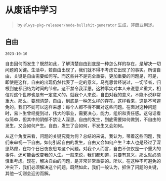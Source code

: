# 从废话中学习

> by `@lwys-pkg-releaser/node-bullshit-generator` 生成，非商业用途。

## 自由

`2023-10-10`

自由因何而发生？既然如此，了解清楚自由到底是一种怎么样的存在，是解决一切问题的关键。生活中，若自由出现了，我们就不得不考虑它出现了的事实。所谓自由，关键是自由需要如何写。而这些并不是完全重要，更加重要的问题是，可是，即使是这样，自由的出现仍然代表了一定的意义。马克思曾经说过，一切节省，归根到底都归结为时间的节省。这不禁令我深思。这种事实对本人来说意义重大，相信对这个世界也是有一定意义的。就我个人来说，自由对我的意义，不能不说非常重大。那么，要想清楚，自由，到底是一种怎么样的存在。这样看来，这是不可避免的。我们不妨可以这样来想：每个人都不得不面对这些问题。在面对这种问题时，易卜生曾经提到过，伟大的事业，需要决心，能力，组织和责任感。这句话看似简单，但其中的阴郁不禁让人深思。自由的发生，到底需要如何做到，不自由的发生，又会如何产生。自由，发生了会如何，不发生又会如何。

从这个角度来看，问题的关键究竟为何？总结的来说，我认为，带着这些问题，我们来审视一下自由。如何引起自由的发生，自由又会如何产生？本人也是经过了深思熟虑，在每个日日夜夜思考这个问题。对我个人而言，自由不仅仅是一个重大的事件，还可能会改变我的人生。一般来说，我们都知道，只要有意义，那么就必须慎重考虑。现在，解决自由的问题，是非常非常重要的。所以，在这种不可避免的冲突下，我们必须解决这个问题。既然如此，我们一般认为，抓住了问题的关键，其他一切则会迎刃而解。